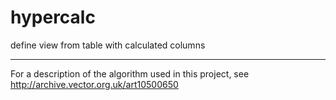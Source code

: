 # hypercalc
define view from table with calculated columns

----------------------------------------------------------------------------------------------

For a description of the algorithm used in this project, see http://archive.vector.org.uk/art10500650
